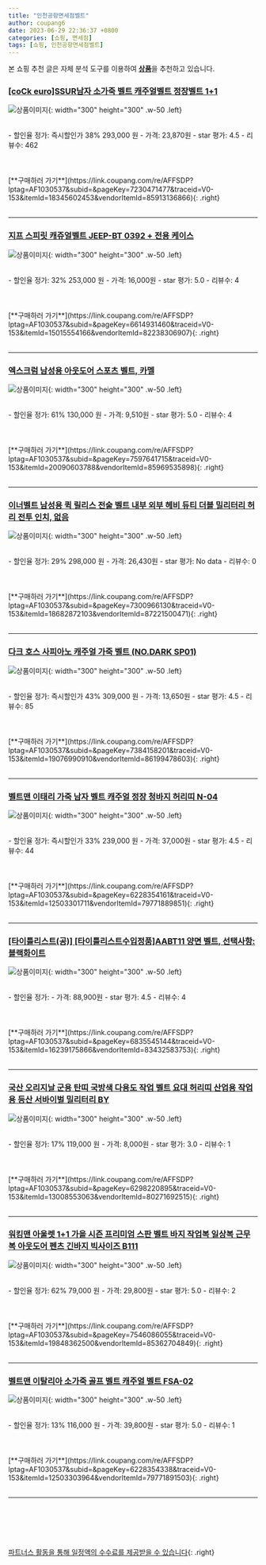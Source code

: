 ```yaml
---
title: "인천공항면세점벨트"
author: coupang6
date: 2023-06-29 22:36:37 +0800
categories: [쇼핑, 면세점]
tags: [쇼핑, 인천공항면세점벨트]
---
```


본 쇼핑 추천 글은 자체 분석 도구를 이용하여 [**상품**](https://link.coupang.com/a/bao1ui)을 추천하고 있습니다.

### [[coCk euro]SSUR남자 소가죽 벨트 캐주얼벨트 정장벨트 1+1](https://link.coupang.com/re/AFFSDP?lptag=AF1030537&subid=&pageKey=7230471477&traceid=V0-153&itemId=18345602453&vendorItemId=85913136866)

![상품이미지](https://thumbnail6.coupangcdn.com/thumbnails/remote/230x230ex/image/vendor_inventory/3474/7d9d5de1d22972c7d9291ebe506747dc595273ce50def4c9f8666302162b.jpg){: width="300" height="300" .w-50 .left}


<br>
- 할인율 정가: 즉시할인가 38%  293,000   원
- 가격: 23,870원
- star 평가: 4.5
- 리뷰수: 462
<br>
<br>
<br>
<br>
[**구매하러 가기**](https://link.coupang.com/re/AFFSDP?lptag=AF1030537&subid=&pageKey=7230471477&traceid=V0-153&itemId=18345602453&vendorItemId=85913136866){: .right}
<br>
<br>

---

### [지프 스피릿 캐쥬얼벨트 JEEP-BT 0392 + 전용 케이스](https://link.coupang.com/re/AFFSDP?lptag=AF1030537&subid=&pageKey=6614931460&traceid=V0-153&itemId=15015554166&vendorItemId=82238306907)

![상품이미지](https://thumbnail8.coupangcdn.com/thumbnails/remote/230x230ex/image/vendor_inventory/e992/5813e9f2ddd340a12ca17639167dfe06bcc014f426076918d48c804eec3c.jpg){: width="300" height="300" .w-50 .left}


<br>
- 할인율 정가: 32%  253,000   원
- 가격: 16,000원
- star 평가: 5.0
- 리뷰수: 4
<br>
<br>
<br>
<br>
[**구매하러 가기**](https://link.coupang.com/re/AFFSDP?lptag=AF1030537&subid=&pageKey=6614931460&traceid=V0-153&itemId=15015554166&vendorItemId=82238306907){: .right}
<br>
<br>

---

### [엑스크럼 남성용 아웃도어 스포츠 벨트, 카멜](https://link.coupang.com/re/AFFSDP?lptag=AF1030537&subid=&pageKey=7597641715&traceid=V0-153&itemId=20090603788&vendorItemId=85969535898)

![상품이미지](https://thumbnail10.coupangcdn.com/thumbnails/remote/230x230ex/image/retail/images/4012605904405522-ddab4209-0cf4-4e0a-82c3-55328909b6cc.jpg){: width="300" height="300" .w-50 .left}


<br>
- 할인율 정가: 61%  130,000   원
- 가격: 9,510원
- star 평가: 5.0
- 리뷰수: 4
<br>
<br>
<br>
<br>
[**구매하러 가기**](https://link.coupang.com/re/AFFSDP?lptag=AF1030537&subid=&pageKey=7597641715&traceid=V0-153&itemId=20090603788&vendorItemId=85969535898){: .right}
<br>
<br>

---

### [이너벨트 남성용 퀵 릴리스 전술 벨트 내부 외부 헤비 듀티 더블 밀리터리 허리 전투 인치, 없음](https://link.coupang.com/re/AFFSDP?lptag=AF1030537&subid=&pageKey=7300966130&traceid=V0-153&itemId=18682872103&vendorItemId=87221500471)

![상품이미지](https://thumbnail9.coupangcdn.com/thumbnails/remote/230x230ex/image/vendor_inventory/7811/ed7e2efe29652ca32dbaecdb37f6fb95d596670ed543c2896c7b779230d4.jpg){: width="300" height="300" .w-50 .left}


<br>
- 할인율 정가: 29%  298,000   원
- 가격: 26,430원
- star 평가: No data
- 리뷰수: 0
<br>
<br>
<br>
<br>
[**구매하러 가기**](https://link.coupang.com/re/AFFSDP?lptag=AF1030537&subid=&pageKey=7300966130&traceid=V0-153&itemId=18682872103&vendorItemId=87221500471){: .right}
<br>
<br>

---

### [다크 호스 사피아노 캐주얼 가죽 벨트 (NO.DARK SP01)](https://link.coupang.com/re/AFFSDP?lptag=AF1030537&subid=&pageKey=7384158201&traceid=V0-153&itemId=19076990910&vendorItemId=86199478603)

![상품이미지](https://thumbnail10.coupangcdn.com/thumbnails/remote/230x230ex/image/vendor_inventory/8ed9/93744540ca4a8132bb8c9fd30f5df7f4f890198b696ca0ffc8571cc08cc5.jpg){: width="300" height="300" .w-50 .left}


<br>
- 할인율 정가: 즉시할인가 43%  309,000   원
- 가격: 13,650원
- star 평가: 4.5
- 리뷰수: 85
<br>
<br>
<br>
<br>
[**구매하러 가기**](https://link.coupang.com/re/AFFSDP?lptag=AF1030537&subid=&pageKey=7384158201&traceid=V0-153&itemId=19076990910&vendorItemId=86199478603){: .right}
<br>
<br>

---

### [벨트맨 이태리 가죽 남자 벨트 캐주얼 정장 청바지 허리띠 N-04](https://link.coupang.com/re/AFFSDP?lptag=AF1030537&subid=&pageKey=6228354161&traceid=V0-153&itemId=12503301711&vendorItemId=79771889851)

![상품이미지](https://thumbnail10.coupangcdn.com/thumbnails/remote/230x230ex/image/vendor_inventory/f9d1/3b9f3679cff0f5fe2e2eb69164bb818f6d718c7132eac7592be87ca700fb.jpg){: width="300" height="300" .w-50 .left}


<br>
- 할인율 정가: 즉시할인가 33%  239,000   원
- 가격: 37,000원
- star 평가: 4.5
- 리뷰수: 44
<br>
<br>
<br>
<br>
[**구매하러 가기**](https://link.coupang.com/re/AFFSDP?lptag=AF1030537&subid=&pageKey=6228354161&traceid=V0-153&itemId=12503301711&vendorItemId=79771889851){: .right}
<br>
<br>

---

### [[타이틀리스트(공)] [타이틀리스트수입정품]AABT11 양면 벨트, 선택사항:블랙화이트](https://link.coupang.com/re/AFFSDP?lptag=AF1030537&subid=&pageKey=6835545144&traceid=V0-153&itemId=16239175866&vendorItemId=83432583753)

![상품이미지](https://thumbnail6.coupangcdn.com/thumbnails/remote/230x230ex/image/vendor_inventory/d875/ab5b1899b58802b5e6269bb12eea239198283cfca619e10df178db1410e4.jpg){: width="300" height="300" .w-50 .left}


<br>
- 할인율 정가: 
- 가격: 88,900원
- star 평가: 4.5
- 리뷰수: 4
<br>
<br>
<br>
<br>
[**구매하러 가기**](https://link.coupang.com/re/AFFSDP?lptag=AF1030537&subid=&pageKey=6835545144&traceid=V0-153&itemId=16239175866&vendorItemId=83432583753){: .right}
<br>
<br>

---

### [국산 오리지날 군용 탄띠 국방색 다용도 작업 벨트 요대 허리띠 산업용 작업용 등산 서바이벌 밀리터리 BY](https://link.coupang.com/re/AFFSDP?lptag=AF1030537&subid=&pageKey=6298220895&traceid=V0-153&itemId=13008553063&vendorItemId=80271692515)

![상품이미지](https://thumbnail6.coupangcdn.com/thumbnails/remote/230x230ex/image/vendor_inventory/32be/a36eb4b3020103820fa4698b46961ee12e8932355aee9e4cc2c8f85f4a5b.jpg){: width="300" height="300" .w-50 .left}


<br>
- 할인율 정가: 17%  119,000   원
- 가격: 8,000원
- star 평가: 3.0
- 리뷰수: 1
<br>
<br>
<br>
<br>
[**구매하러 가기**](https://link.coupang.com/re/AFFSDP?lptag=AF1030537&subid=&pageKey=6298220895&traceid=V0-153&itemId=13008553063&vendorItemId=80271692515){: .right}
<br>
<br>

---

### [워킹맨 아울렛 1+1 가을 시즌 프리미엄 스판 벨트 바지 작업복 일상복 근무복 아웃도어 펜츠 긴바지 빅사이즈 B111](https://link.coupang.com/re/AFFSDP?lptag=AF1030537&subid=&pageKey=7546086055&traceid=V0-153&itemId=19848362500&vendorItemId=85362704849)

![상품이미지](https://thumbnail10.coupangcdn.com/thumbnails/remote/230x230ex/image/vendor_inventory/f550/0f4bfc6aa712b372a20f534e4e820ead8c6e348ca091208d4c17f3d21b75.jpg){: width="300" height="300" .w-50 .left}


<br>
- 할인율 정가: 62%  79,000   원
- 가격: 29,800원
- star 평가: 5.0
- 리뷰수: 2
<br>
<br>
<br>
<br>
[**구매하러 가기**](https://link.coupang.com/re/AFFSDP?lptag=AF1030537&subid=&pageKey=7546086055&traceid=V0-153&itemId=19848362500&vendorItemId=85362704849){: .right}
<br>
<br>

---

### [벨트맨 이탈리아 소가죽 골프 벨트 캐주얼 벨트 FSA-02](https://link.coupang.com/re/AFFSDP?lptag=AF1030537&subid=&pageKey=6228354338&traceid=V0-153&itemId=12503303964&vendorItemId=79771891503)

![상품이미지](https://thumbnail10.coupangcdn.com/thumbnails/remote/230x230ex/image/vendor_inventory/ad66/d9ef3bca37bc54f8079ae85f870a01d8ee724242e85a5cd74b3b6a49bd26.jpg){: width="300" height="300" .w-50 .left}


<br>
- 할인율 정가: 13%  116,000   원
- 가격: 39,800원
- star 평가: 5.0
- 리뷰수: 1
<br>
<br>
<br>
<br>
[**구매하러 가기**](https://link.coupang.com/re/AFFSDP?lptag=AF1030537&subid=&pageKey=6228354338&traceid=V0-153&itemId=12503303964&vendorItemId=79771891503){: .right}
<br>
<br>

---
<br><br><br><br><br> [파트너스 활동을 통해 일정액의 수수료를 제공받을 수 있습니다](https://link.coupang.com/a/bao1ui){: .right}